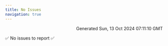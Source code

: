 ```yaml
---
title: No Issues
navigation: true
---
```


<p style="text-align:right;color:#cccs">
Generated Sun, 13 Oct 2024 07:11:10 GMT
</p>
<p>✅ No issues to report ✅</p>



